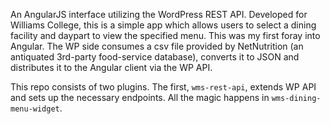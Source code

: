 An AngularJS interface utilizing the WordPress REST API. Developed for Williams College, this is a simple app which allows users to select a dining facility and daypart to view the specified menu. This was my first foray into Angular. The WP side consumes a csv file provided by NetNutrition (an antiquated 3rd-party food-service database), converts it to JSON and distributes it to the Angular client via the WP API.

This repo consists of two plugins. The first, `wms-rest-api`, extends WP API and sets up the necessary endpoints. All the magic happens in `wms-dining-menu-widget`.
